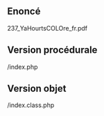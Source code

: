 ## Enoncé
237_YaHourtsCOLOre_fr.pdf

## Version procédurale
/index.php

## Version objet
/index.class.php


